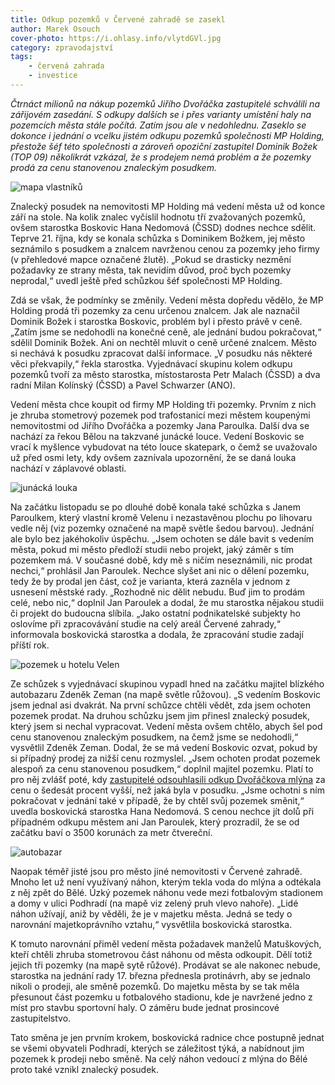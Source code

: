 ```yaml
---
title: Odkup pozemků v Červené zahradě se zasekl
author: Marek Osouch
cover-photo: https://i.ohlasy.info/vlytdGVl.jpg
category: zpravodajství
tags:
    - červená zahrada
    - investice
---
```


*Čtrnáct milionů na nákup pozemků Jiřího Dvořáčka zastupitelé schválili na zářijovém zasedání. S odkupy dalších se i přes varianty umístění haly na pozemcích města stále počítá. Zatím jsou ale v nedohlednu. Zaseklo se dokonce i jednání o vcelku jistém odkupu pozemků společnosti MP Holding, přestože šéf této společnosti a zároveň opoziční zastupitel Dominik Božek (TOP 09) několikrát vzkázal, že s prodejem nemá problém a že pozemky prodá za cenu stanovenou znaleckým posudkem.*

<img src="https://i.ohlasy.info/109yOEq.jpg" alt="mapa vlastníků" class="img-responsive img-popup" data-author="ČÚZK, Marek Osouch">

Znalecký posudek na nemovitosti MP Holding má vedení města už od konce září na stole. Na kolik znalec vyčíslil hodnotu tří zvažovaných pozemků, ovšem starostka Boskovic Hana Nedomová (ČSSD) dodnes nechce sdělit. Teprve 21. října, kdy se konala schůzka s Dominikem Božkem, jej město seznámilo s posudkem a znalcem navrženou cenou za pozemky jeho firmy (v přehledové mapce označené žlutě). „Pokud se drasticky nezmění požadavky ze strany města, tak nevidím důvod, proč bych pozemky neprodal,“ uvedl ještě před schůzkou šéf společnosti MP Holding.

Zdá se však, že podmínky se změnily. Vedení města dopředu vědělo, že MP Holding prodá tři pozemky za cenu určenou znalcem. Jak ale naznačil Dominik Božek i starostka Boskovic, problém byl i přesto právě v ceně. „Zatím jsme se nedohodli na konečné ceně, ale jednání budou pokračovat,“ sdělil Dominik Božek. Ani on nechtěl mluvit o ceně určené znalcem. Město si nechává k posudku zpracovat další informace. „V posudku nás některé věci překvapily,“ řekla starostka. Vyjednávací skupinu kolem odkupu pozemků tvoří za město starostka, místostarosta Petr Malach (ČSSD) a dva radní Milan Kolínský (ČSSD) a Pavel Schwarzer (ANO).

Vedení města chce koupit od firmy MP Holding tři pozemky. Prvním z nich je zhruba stometrový pozemek pod trafostanicí mezi městem koupenými nemovitostmi od Jiřího Dvořáčka a pozemky Jana Paroulka. Další dva se nachází za řekou Bělou na takzvané junácké louce. Vedení Boskovic se vrací k myšlence vybudovat na této louce skatepark, o čemž se uvažovalo už před osmi lety, kdy ovšem zaznívala upozornění, že se daná louka nachází v záplavové oblasti.

<img src="https://i.ohlasy.info/FjgXu2a.jpg" alt="junácká louka" class="img-responsive img-popup" data-author="Marek Osouch">

Na začátku listopadu se po dlouhé době konala také schůzka s Janem Paroulkem, který vlastní kromě Velenu i nezastavěnou plochu po lihovaru vedle něj (viz pozemky označené na mapě světle šedou barvou). Jednání ale bylo bez jakéhokoliv úspěchu. „Jsem ochoten se dále bavit s vedením města, pokud mi město předloží studii nebo projekt, jaký záměr s tím pozemkem má. V současné době, kdy mě s ničím neseznámili, nic prodat nechci,“ prohlásil Jan Paroulek. Nechce slyšet ani nic o dělení pozemku, tedy že by prodal jen část, což je varianta, která zazněla v jednom z usnesení městské rady. „Rozhodně nic dělit nebudu. Buď jim to prodám celé, nebo nic,“ doplnil Jan Paroulek a dodal, že mu starostka nějakou studii či projekt do budoucna slíbila. „Jako ostatní podnikatelské subjekty ho oslovíme při zpracovávání studie na celý areál Červené zahrady,“ informovala boskovická starostka a dodala, že zpracování studie zadají příští rok.

<img src="https://i.ohlasy.info/vlytdGV.jpg" alt="pozemek u hotelu Velen" class="img-responsive img-popup" data-author="Marek Osouch">

Ze schůzek s vyjednávací skupinou vypadl hned na začátku majitel blízkého autobazaru Zdeněk Zeman (na mapě světle růžovou). „S vedením Boskovic jsem jednal asi dvakrát. Na první schůzce chtěli vědět, zda jsem ochoten pozemek prodat. Na druhou schůzku jsem jim přinesl znalecký posudek, který jsem si nechal vypracovat. Vedení města ovšem chtělo, abych šel pod cenu stanovenou znaleckým posudkem, na čemž jsme se nedohodli,“ vysvětlil Zdeněk Zeman. Dodal, že se má vedení Boskovic ozvat, pokud by si případný prodej za nižší cenu rozmyslel. „Jsem ochoten prodat pozemek alespoň za cenu stanovenou posudkem,“ doplnil majitel pozemku. Platí to pro něj zvlášť poté, kdy [zastupitelé odsouhlasili odkup Dvořáčkova mlýna](/clanky/2015/10/dvorackuv-mlyn.html) za cenu o šedesát procent vyšší, než jaká byla v posudku. „Jsme ochotni s ním pokračovat v jednání také v případě, že by chtěl svůj pozemek směnit,“ uvedla boskovická starostka Hana Nedomová. S cenou nechce jít dolů při případném odkupu městem ani Jan Paroulek, který prozradil, že se od začátku baví o 3500 korunách za metr čtvereční.

<img src="https://i.ohlasy.info/bB6J9R5.jpg" alt="autobazar" class="img-responsive img-popup" data-author="Marek Osouch">

Naopak téměř jisté jsou pro město jiné nemovitosti v Červené zahradě. Mnoho let už není využívaný náhon, kterým tekla voda do mlýna a odtékala z něj zpět do Bělé. Úzký pozemek náhonu vede mezi fotbalovým stadionem a domy v ulici Podhradí (na mapě viz zelený pruh vlevo nahoře). „Lidé náhon užívají, aniž by věděli, že je v majetku města. Jedná se tedy o narovnání majetkoprávního vztahu,“ vysvětlila boskovická starostka.

K tomuto narovnání přiměl vedení města požadavek manželů Matuškových, kteří chtěli zhruba stometrovou část náhonu od města odkoupit. Dělí totiž jejich tři pozemky (na mapě sytě růžové). Prodávat se ale nakonec nebude, starostka na jednání rady 17. března přednesla protinávrh, aby se jednalo nikoli o prodeji, ale směně pozemků. Do majetku města by se tak měla přesunout část pozemku u fotbalového stadionu, kde je navržené jedno z míst pro stavbu sportovní haly. O záměru bude jednat prosincové zastupitelstvo. 

Tato směna je jen prvním krokem, boskovická radnice chce postupně jednat se všemi obyvateli Podhradí, kterých se záležitost týká, a nabídnout jim pozemek k prodeji nebo směně. Na celý náhon vedoucí z mlýna do Bělé proto také vznikl znalecký posudek.
